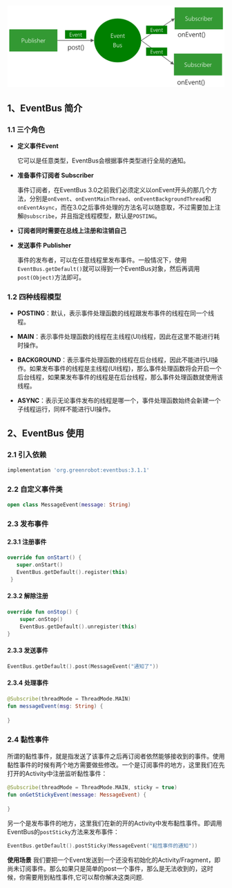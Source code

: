 

![](https://raw.githubusercontent.com/huangxunlei/learn-docs/master/images/EventBus原理.png)

## 1、EventBus 简介

### 1.1 三个角色

- **定义事件Event**

  它可以是任意类型，EventBus会根据事件类型进行全局的通知。

- **准备事件订阅者 Subscriber**

  事件订阅者，在EventBus 3.0之前我们必须定义以onEvent开头的那几个方法，分别是`onEvent`、`onEventMainThread`、`onEventBackgroundThread`和`onEventAsync`，而在3.0之后事件处理的方法名可以随意取，不过需要加上注解`@subscribe`，并且指定线程模型，默认是`POSTING`。

- **订阅者同时需要在总线上注册和注销自己**

- **发送事件 Publisher**

  事件的发布者，可以在任意线程里发布事件。一般情况下，使用`EventBus.getDefault()`就可以得到一个EventBus对象，然后再调用`post(Object)`方法即可。
  
### 1.2 四种线程模型

  - **POSTING**：默认，表示事件处理函数的线程跟发布事件的线程在同一个线程。
  
  - **MAIN**：表示事件处理函数的线程在主线程(UI)线程，因此在这里不能进行耗时操作。
  
  - **BACKGROUND**：表示事件处理函数的线程在后台线程，因此不能进行UI操作。如果发布事件的线程是主线程(UI线程)，那么事件处理函数将会开启一个后台线程，如果果发布事件的线程是在后台线程，那么事件处理函数就使用该线程。
  
  - **ASYNC**：表示无论事件发布的线程是哪一个，事件处理函数始终会新建一个子线程运行，同样不能进行UI操作。

  

## 2、EventBus 使用

### 2.1 引入依赖

```groovy
implementation 'org.greenrobot:eventbus:3.1.1'
```

### 2.2 自定义事件类

```kotlin
open class MessageEvent(message: String)
```

### 2.3 发布事件

#### 2.3.1 注册事件

```kotlin
override fun onStart() {
   super.onStart()
   EventBus.getDefault().register(this)
 }
```

#### 2.3.2 解除注册

```kotlin
override fun onStop() {
    super.onStop()
    EventBus.getDefault().unregister(this)
}
```
#### 2.3.3 发送事件

```kotlin
EventBus.getDefault().post(MessageEvent("通知了"))
```
#### 2.3.4 处理事件

```kotlin
@Subscribe(threadMode = ThreadMode.MAIN)
fun messageEvent(msg: String) {

}
```

### 2.4 黏性事件

所谓的黏性事件，就是指发送了该事件之后再订阅者依然能够接收到的事件。使用黏性事件的时候有两个地方需要做些修改。一个是订阅事件的地方，这里我们在先打开的Activity中注册监听黏性事件：

```kotlin
@Subscribe(threadMode = ThreadMode.MAIN, sticky = true)
fun onGetStickyEvent(message: MessageEvent) {
    
}
```

另一个是发布事件的地方，这里我们在新的开的Activity中发布黏性事件。即调用EventBus的`postSticky`方法来发布事件：

```kotlin
EventBus.getDefault().postSticky(MessageEvent("粘性事件的通知"))
```

**使用场景**
 我们要把一个Event发送到一个还没有初始化的Activity/Fragment，即尚未订阅事件。那么如果只是简单的post一个事件，那么是无法收到的，这时候，你需要用到粘性事件,它可以帮你解决这类问题.